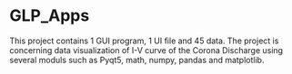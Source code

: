# GLP_Apps
This project contains 1 GUI program, 1 UI file and 45 data.
The project is concerning data visualization of I-V curve of the Corona Discharge using several moduls such as Pyqt5, math, numpy, pandas and matplotlib.
